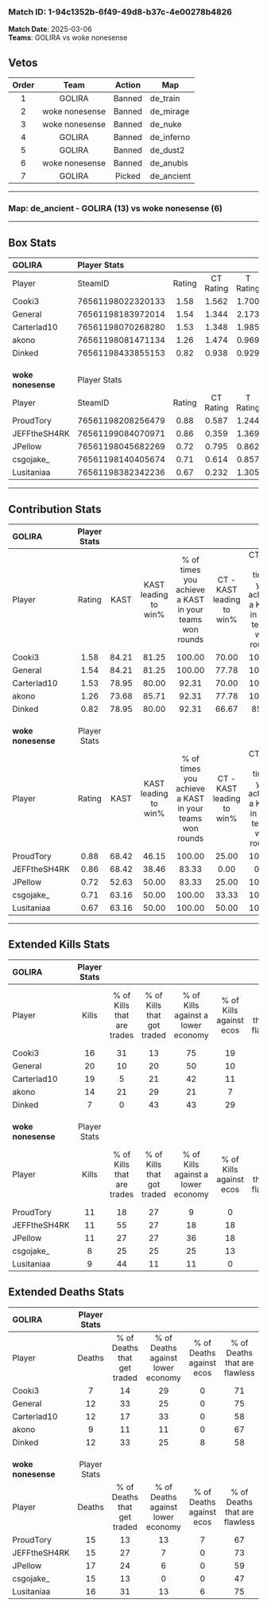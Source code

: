 ### Match ID: 1-94c1352b-6f49-49d8-b37c-4e00278b4826  
**Match Date**: 2025-03-06  
**Teams**: GOLIRA vs woke nonesense  

## Vetos  

| Order | Team | Action | Map |
| :---: | :--: | :----: | --- |
| 1 | GOLIRA | Banned | de_train |
| 2 | woke nonesense | Banned | de_mirage |
| 3 | woke nonesense | Banned | de_nuke |
| 4 | GOLIRA | Banned | de_inferno |
| 5 | GOLIRA | Banned | de_dust2 |
| 6 | woke nonesense | Banned | de_anubis |
| 7 | GOLIRA | Picked | de_ancient |

---  

### **Map**: de_ancient - GOLIRA (13) vs woke nonesense (6)  
---  

## Box Stats  

| **GOLIRA**         | Player Stats      |        |           |          |       |       |       |         |        |      |     |
| :- | :- | :-: | :-: | :-: | :-: | :-: | :-: | :-: | :-: | :-: | :-: |
| Player             | SteamID           | Rating | CT Rating | T Rating | KAST  |  ADR  | Kills | Assists | Deaths | K/D  | HS% |
| Cooki3             | 76561198022320133 |  1.58  |   1.562   |  1.700   | 84.21 | 104.5 |  16   |    8    |   7    | 2.29 | 43  |
| General            | 76561198183972014 |  1.54  |   1.344   |  2.173   | 84.21 | 89.3  |  20   |    0    |   12   | 1.67 | 50  |
| Carterlad10        | 76561198070268280 |  1.53  |   1.348   |  1.985   | 78.95 | 99.6  |  19   |    8    |   12   | 1.58 | 36  |
| akono              | 76561198081471134 |  1.26  |   1.474   |  0.969   | 73.68 | 80.3  |  14   |    3    |   9    | 1.56 | 64  |
| Dinked             | 76561198433855153 |  0.82  |   0.938   |  0.929   | 78.95 | 53.3  |   7   |    5    |   12   | 0.58 | 71  |
|                    |                   |        |           |          |       |       |       |         |        |      |     |
|                    |                   |        |           |          |       |       |       |         |        |      |     |
|                    |                   |        |           |          |       |       |       |         |        |      |     |
| **woke nonesense** | Player Stats      |        |           |          |       |       |       |         |        |      |     |
| Player             | SteamID           | Rating | CT Rating | T Rating | KAST  |  ADR  | Kills | Assists | Deaths | K/D  | HS% |
| ProudTory          | 76561198208256479 |  0.88  |   0.587   |  1.244   | 68.42 | 67.7  |  11   |    4    |   15   | 0.73 | 63  |
| JEFFtheSH4RK       | 76561199084070971 |  0.86  |   0.359   |  1.369   | 68.42 | 64.2  |  11   |    2    |   15   | 0.73 | 63  |
| JPellow            | 76561198045682269 |  0.72  |   0.795   |  0.862   | 52.63 | 72.3  |  11   |    4    |   17   | 0.65 | 45  |
| csgojake_          | 76561198140405674 |  0.71  |   0.614   |  0.857   | 63.16 | 71.8  |   8   |    3    |   15   | 0.53 | 62  |
| Lusitaniaa         | 76561198382342236 |  0.67  |   0.232   |  1.305   | 63.16 | 53.1  |   9   |    3    |   16   | 0.56 | 33  |
---  

## Contribution Stats  

| **GOLIRA**         | Player Stats |       |                      |                                                        |                           |                                                             |                          |                                                            |
| :- | :-: | :-: | :-: | :-: | :-: | :-: | :-: | :-: |
| Player             |    Rating    | KAST  | KAST leading to win% | % of times you achieve a KAST in your teams won rounds | CT - KAST leading to win% | CT - % of times you achieve a KAST in your teams won rounds | T - KAST leading to win% | T - % of times you achieve a KAST in your teams won rounds |
| Cooki3             |     1.58     | 84.21 |        81.25         |                         100.00                         |           70.00           |                           100.00                            |          100.00          |                           100.00                           |
| General            |     1.54     | 84.21 |        81.25         |                         100.00                         |           77.78           |                           100.00                            |          85.71           |                           100.00                           |
| Carterlad10        |     1.53     | 78.95 |        80.00         |                         92.31                          |           70.00           |                           100.00                            |          100.00          |                           83.33                            |
| akono              |     1.26     | 73.68 |        85.71         |                         92.31                          |           77.78           |                           100.00                            |          100.00          |                           83.33                            |
| Dinked             |     0.82     | 78.95 |        80.00         |                         92.31                          |           66.67           |                            85.71                            |          100.00          |                           100.00                           |
|                    |              |       |                      |                                                        |                           |                                                             |                          |                                                            |
|                    |              |       |                      |                                                        |                           |                                                             |                          |                                                            |
|                    |              |       |                      |                                                        |                           |                                                             |                          |                                                            |
| **woke nonesense** | Player Stats |       |                      |                                                        |                           |                                                             |                          |                                                            |
| Player             |    Rating    | KAST  | KAST leading to win% | % of times you achieve a KAST in your teams won rounds | CT - KAST leading to win% | CT - % of times you achieve a KAST in your teams won rounds | T - KAST leading to win% | T - % of times you achieve a KAST in your teams won rounds |
| ProudTory          |     0.88     | 68.42 |        46.15         |                         100.00                         |           25.00           |                           100.00                            |          55.56           |                           100.00                           |
| JEFFtheSH4RK       |     0.86     | 68.42 |        38.46         |                         83.33                          |           0.00            |                            0.00                             |          50.00           |                           100.00                           |
| JPellow            |     0.72     | 52.63 |        50.00         |                         83.33                          |           25.00           |                           100.00                            |          66.67           |                           80.00                            |
| csgojake_          |     0.71     | 63.16 |        50.00         |                         100.00                         |           33.33           |                           100.00                            |          55.56           |                           100.00                           |
| Lusitaniaa         |     0.67     | 63.16 |        50.00         |                         100.00                         |           50.00           |                           100.00                            |          50.00           |                           100.00                           |
---  

## Extended Kills Stats  

| **GOLIRA**         | Player Stats |                            |                            |                                    |                         |                              |                                 |                                       |                    |           |
| :- | :-: | :-: | :-: | :-: | :-: | :-: | :-: | :-: | :-: | :-: |
| Player             |    Kills     | % of Kills that are trades | % of Kills that got traded | % of Kills against a lower economy | % of Kills against ecos | % of Kills that are flawless | % of Kills that are close duels | % of Kills that are assisted by flash | Pistol Round Kills | AWP Kills |
| Cooki3             |      16      |             31             |             13             |                 75                 |           19            |              63              |                0                |                   6                   |         0          |     1     |
| General            |      20      |             10             |             20             |                 50                 |           10            |              40              |               15                |                   5                   |         0          |     1     |
| Carterlad10        |      19      |             5              |             21             |                 42                 |           11            |              68              |                0                |                   0                   |         0          |     3     |
| akono              |      14      |             21             |             29             |                 21                 |            7            |              79              |                0                |                   0                   |         0          |     3     |
| Dinked             |      7       |             0              |             43             |                 43                 |           29            |              71              |                0                |                  14                   |         1          |     1     |
|                    |              |                            |                            |                                    |                         |                              |                                 |                                       |                    |           |
|                    |              |                            |                            |                                    |                         |                              |                                 |                                       |                    |           |
|                    |              |                            |                            |                                    |                         |                              |                                 |                                       |                    |           |
| **woke nonesense** | Player Stats |                            |                            |                                    |                         |                              |                                 |                                       |                    |           |
| Player             |    Kills     | % of Kills that are trades | % of Kills that got traded | % of Kills against a lower economy | % of Kills against ecos | % of Kills that are flawless | % of Kills that are close duels | % of Kills that are assisted by flash | Pistol Round Kills | AWP Kills |
| ProudTory          |      11      |             18             |             27             |                 9                  |            0            |              73              |                0                |                   0                   |         2          |     0     |
| JEFFtheSH4RK       |      11      |             55             |             27             |                 18                 |           18            |              64              |               18                |                   9                   |         0          |     1     |
| JPellow            |      11      |             27             |             27             |                 36                 |           18            |              64              |                0                |                   9                   |         0          |     1     |
| csgojake_          |      8       |             25             |             25             |                 25                 |           13            |              88              |                0                |                   0                   |         0          |     0     |
| Lusitaniaa         |      9       |             44             |             11             |                 11                 |            0            |              78              |               11                |                   0                   |         2          |     0     |
## Extended Deaths Stats  

| **GOLIRA**         | Player Stats |                             |                                   |                          |                               |                            |                           |               |
| :- | :-: | :-: | :-: | :-: | :-: | :-: | :-: | :-: |
| Player             |    Deaths    | % of Deaths that get traded | % of Deaths against lower economy | % of Deaths against ecos | % of Deaths that are flawless | % of Deaths that are close | % of Deaths while blinded | Deaths to AWP |
| Cooki3             |      7       |             14              |                29                 |            0             |              71               |             29             |            14             |       0       |
| General            |      12      |             33              |                25                 |            0             |              75               |             8              |             0             |       0       |
| Carterlad10        |      12      |             17              |                33                 |            0             |              58               |             0              |             0             |       1       |
| akono              |      9       |             11              |                11                 |            0             |              67               |             0              |             0             |       2       |
| Dinked             |      12      |             33              |                25                 |            8             |              58               |             0              |             8             |       1       |
|                    |              |                             |                                   |                          |                               |                            |                           |               |
|                    |              |                             |                                   |                          |                               |                            |                           |               |
|                    |              |                             |                                   |                          |                               |                            |                           |               |
| **woke nonesense** | Player Stats |                             |                                   |                          |                               |                            |                           |               |
| Player             |    Deaths    | % of Deaths that get traded | % of Deaths against lower economy | % of Deaths against ecos | % of Deaths that are flawless | % of Deaths that are close | % of Deaths while blinded | Deaths to AWP |
| ProudTory          |      15      |             13              |                13                 |            7             |              67               |             0              |             0             |       0       |
| JEFFtheSH4RK       |      15      |             27              |                 7                 |            0             |              73               |             0              |             0             |       0       |
| JPellow            |      17      |             24              |                 6                 |            0             |              59               |             6              |            12             |       0       |
| csgojake_          |      15      |             13              |                 0                 |            0             |              47               |             13             |             7             |       0       |
| Lusitaniaa         |      16      |             31              |                13                 |            6             |              75               |             0              |             0             |       1       |
